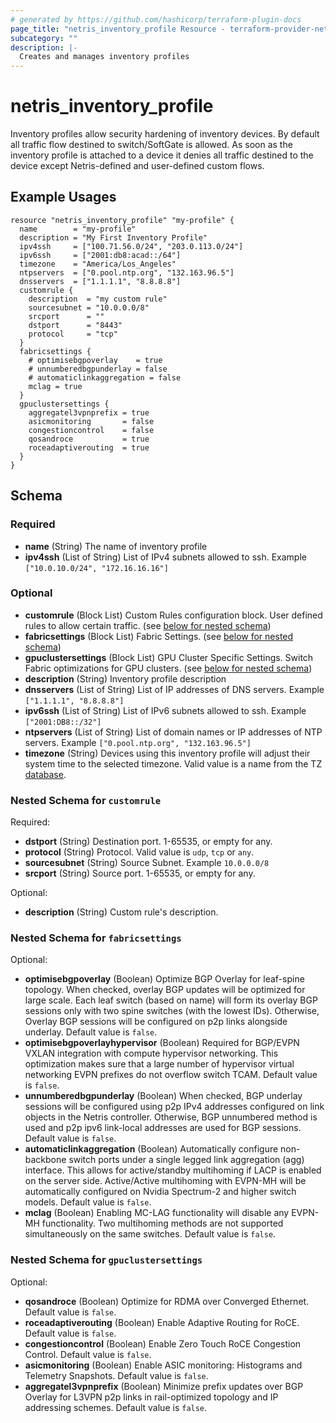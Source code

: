```yaml
---
# generated by https://github.com/hashicorp/terraform-plugin-docs
page_title: "netris_inventory_profile Resource - terraform-provider-netris"
subcategory: ""
description: |-
  Creates and manages inventory profiles
---
```


# netris_inventory_profile

Inventory profiles allow security hardening of inventory devices. By default all traffic flow destined to switch/SoftGate is allowed. As soon as the inventory profile is attached to a device it denies all traffic destined to the device except Netris-defined and user-defined custom flows.
## Example Usages
```hcl
resource "netris_inventory_profile" "my-profile" {
  name        = "my-profile"
  description = "My First Inventory Profile"
  ipv4ssh     = ["100.71.56.0/24", "203.0.113.0/24"]
  ipv6ssh     = ["2001:db8:acad::/64"]
  timezone    = "America/Los_Angeles"
  ntpservers  = ["0.pool.ntp.org", "132.163.96.5"]
  dnsservers  = ["1.1.1.1", "8.8.8.8"]
  customrule {
    description  = "my custom rule"
    sourcesubnet = "10.0.0.0/8"
    srcport      = ""
    dstport      = "8443"
    protocol     = "tcp"
  }
  fabricsettings {
    # optimisebgpoverlay    = true
    # unnumberedbgpunderlay = false
    # automaticlinkaggregation = false
    mclag = true
  }
  gpuclustersettings {
    aggregatel3vpnprefix = true
    asicmonitoring       = false
    congestioncontrol    = false
    qosandroce           = true
    roceadaptiverouting  = true
  }
}
```


<!-- schema generated by tfplugindocs -->
## Schema

### Required

- **name** (String) The name of inventory profile
- **ipv4ssh** (List of String) List of IPv4 subnets allowed to ssh. Example `["10.0.10.0/24", "172.16.16.16"]`

### Optional

- **customrule** (Block List) Custom Rules configuration block. User defined rules to allow certain traffic. (see [below for nested schema](#nestedblock--customrule))
- **fabricsettings** (Block List) Fabric Settings. (see [below for nested schema](#nestedblock--fabricsettings))
- **gpuclustersettings** (Block List) GPU Cluster Specific Settings. Switch Fabric optimizations for GPU clusters. (see [below for nested schema](#nestedblock--gpuclustersettings))
- **description** (String) Inventory profile description
- **dnsservers** (List of String) List of IP addresses of DNS servers. Example `["1.1.1.1", "8.8.8.8"]`
- **ipv6ssh** (List of String) List of IPv6 subnets allowed to ssh. Example `["2001:DB8::/32"]`
- **ntpservers** (List of String) List of domain names or IP addresses of NTP servers. Example `["0.pool.ntp.org", "132.163.96.5"]`
- **timezone** (String) Devices using this inventory profile will adjust their system time to the selected timezone. Valid value is a name from the TZ [database](https://en.wikipedia.org/wiki/List_of_tz_database_time_zones).

<a id="nestedblock--customrule"></a>
### Nested Schema for `customrule`

Required:

- **dstport** (String) Destination port. 1-65535, or empty for any.
- **protocol** (String) Protocol. Valid value is `udp`, `tcp` or `any`.
- **sourcesubnet** (String) Source Subnet. Example `10.0.0.0/8`
- **srcport** (String) Source port. 1-65535, or empty for any.

Optional: 

- **description** (String) Custom rule's description.


<a id="nestedblock--fabricsettings"></a>
### Nested Schema for `fabricsettings`

Optional:

- **optimisebgpoverlay** (Boolean) Optimize BGP Overlay for leaf-spine topology. When checked, overlay BGP updates will be optimized for large scale. Each leaf switch (based on name) will form its overlay BGP sessions only with two spine switches (with the lowest IDs). Otherwise, Overlay BGP sessions will be configured on p2p links alongside underlay. Default value is `false`.
- **optimisebgpoverlayhypervisor** (Boolean) Required for BGP/EVPN VXLAN integration with compute hypervisor networking. This optimization makes sure that a large number of hypervisor virtual networking EVPN prefixes do not overflow switch TCAM. Default value is `false`.
- **unnumberedbgpunderlay** (Boolean) When checked, BGP underlay sessions will be configured using p2p IPv4 addresses configured on link objects in the Netris controller. Otherwise, BGP unnumbered method is used and p2p ipv6 link-local addresses are used for BGP sessions. Default value is `false`.
- **automaticlinkaggregation** (Boolean) Automatically configure non-backbone switch ports under a single legged link aggregation (agg) interface. This allows for active/standby multihoming if LACP is enabled on the server side. Active/Active multihoming with EVPN-MH will be automatically configured on Nvidia Spectrum-2 and higher switch models. Default value is `false`.
- **mclag** (Boolean) Enabling MC-LAG functionality will disable any EVPN-MH functionality. Two multihoming methods are not supported simultaneously on the same switches. Default value is `false`.


<a id="nestedblock--gpuclustersettings"></a>
### Nested Schema for `gpuclustersettings`

Optional:

- **qosandroce** (Boolean) Optimize for RDMA over Converged Ethernet. Default value is `false`.
- **roceadaptiverouting** (Boolean) Enable Adaptive Routing for RoCE. Default value is `false`.
- **congestioncontrol** (Boolean) Enable Zero Touch RoCE Congestion Control. Default value is `false`.
- **asicmonitoring** (Boolean) Enable ASIC monitoring: Histograms and Telemetry Snapshots. Default value is `false`.
- **aggregatel3vpnprefix** (Boolean) Minimize prefix updates over BGP Overlay for L3VPN p2p links in rail-optimized topology and IP addressing schemes. Default value is `false`.
